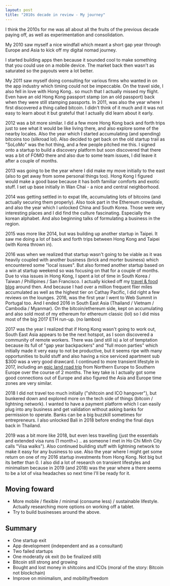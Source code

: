```yaml
---
layout: post
title: "2010s decade in review - My journey"
---
```


I think the 2010s for me was all about all the fruits of the previous decade paying off, as well as experimentation and consolidation.

My 2010 saw myself a nice windfall which meant a short gap year through Europe and Asia to kick off my digital nomad journey.

I started building apps then because it sounded cool to make something that you could use on a mobile device. The market back then wasn't as saturated so the payouts were a lot better.  

My 2011 saw myself doing consulting for various firms who wanted in on the app industry which timing could not be impeccable. On the travel side, I also fell in love with Hong Kong.. so much that I actually missed my flight. Even have an old Hong Kong passport stamp (on an old passport) back when they were still stamping passports. In 2011, was also the year where I first discovered a thing called bitcoin. I didn't think of it much and it was not easy to learn about it but grateful that I actually did learn about it early.

2012 was a bit more similar. I did a few more Hong Kong back and forth trips just to see what it would be like living there, and also explore some of the nearby locales. Also the year which I started accumulating (and spending) bitcoins too (silkroad lol). Also decided to get back on the old startup trail as "SoLoMo" was the hot thing, and a few people pitched me this. I signed onto a startup to build a discovery platform but soon discovered that there was a bit of FOMO there and also due to some team issues, I did leave it after a couple of months.

2013 was going to be the year where I did make my move initially to the east (also to get away from some personal things too). Hong Kong I figured would make a good base because it has both familiar comforts and exotic stuff. I set up base initially in Wan Chai - a nice and central neighborhood. 

2014 was getting settled in to expat life, accumulating lots of bitcoins (and actually securing them properly). Also took part in the Ethereum crowdsale, and also the year which I unlocked China and South Korea. Those were very interesting places and I did find the culture fascinating. Especially the korean alphabet. And also beginning talks of formulating a business in the region.

2015 was more like 2014, but was building up another startup in Taipei. It saw me doing a lot of back and forth trips between Hong Kong and Taipei (with Korea thrown in).

2016 was when we realized that startup wasn't going to be viable as it was heavily coupled with another business (brick and morter business) which encountered some "local issues". But also formed another startup based on a win at startup weekend so was focusing on that for a couple of months. Due to visa issues in Hong Kong, I spent a lot of time in South Korea / Taiwan / Phillipines / San Francisco. I actually kicked off my [travel & food blog](https://itinerantfoodie.com/) around then. And because I had over a million frequent flier miles accumulated as well as the highest tier on Cathay Pacific, I did right a few reviews on the lounges. 2016, was the first year I went to Web Summit in Portugal too. And I ended 2016 in South East Asia (Thailand / Vietnam / Cambodia / Myanmar). On the bitcoin/ethereum side, kept on accumulating and also sold most of my ethereum  for ethereum classic (lol) so I did miss most of the big 2017 ETH run-up. (no lambos)

2017 was the year I realized that if Hong Kong wasn't going to work out, South East Asia appears to be the next hotspot, as I soon discovered a community of remote workers. There was (and still is) a lot of temptation because its full of "gap year backpackers" and "full moon parties" which initially made it very easy to not be productive, but it seems ripe with many opportunities to build stuff and also having a nice serviced apartment sub $300 was a very good drawcard. I continued to more transient lifestyle in 2017, including an [epic land road trip](https://itinerantfoodie.com/post/tripreport/2017-10-30/the-road-to-websummit.html) from Northern Europe to Southern Europe over the course of 2 months. The key take is I actually got some good connections out of Europe and also figured the Asia and Europe time zones are very similar. 

2018 I did not travel too much initially ("shitcoin and ICO hangover"), but bunkered down and explored more on the tech side of things (bitcoin / lightning network). I wanted to have a payment platform which I can easily plug into any business and get validation without asking banks for permission to operate. Banks can be a big buzzkill sometimes for entrepreneurs. I also unlocked Bali in 2018 before ending the final days back in  Thailand.

2019 was a bit more like 2018, but even less travelling (just the essentials and extended visa runs (1 month+) .. as someone I met in Ho Chi Minh City calls "Visa walks"). Also continued building stuff with lightning network to make it easy for any business to use. Also the year where I might get some return on one of my 2016 startup investments from Hong Kong. Not big but its better than 0. I also did a lot of research on transient lifestyles and minimalism because in 2019 (and 2018) was the year where a there seems to be a lot of visa headaches so next time I'll be ready for it. 

## Moving foward

* More mobile / flexible / minimal (consume less) / sustainable lifestyle. Actually researching more options on working off a tablet.
* Try to build businesses around the above.

## Summary

* One startup exit
* App development (independent and as a consultant)
* Two failed startups
* One moderatly ok exit (to be finalized still)
* Bitcoin still strong and growing
* Bought and lost money in shitcoins and ICOs (moral of the story: Bitcoin not blockchain)
* Improve on minimalism, and mobility/freedom


